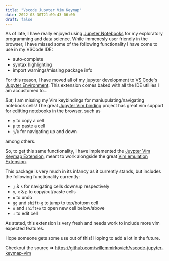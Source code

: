 ```yaml
---
title: "Vscode Jupyter Vim Keymap"
date: 2022-03-30T21:09:43-06:00
draft: false
---
```


As of late, I have really enjoyed using [Jupyter Notebooks](https://jupyter.org/)
for my exploratory programming and data science. While immenesly user friendly in the browser, I have missed some of the following functionality I have come to use in my VSCode IDE:

- auto-complete
- syntax highlighting
- import warnings/missing package info

For this reason, I have moved all of my jupyter development to 
[VS Code's Jupyter Environment](https://marketplace.visualstudio.com/items?itemName=ms-toolsai.jupyter). 
This extension comes baked with all the IDE utiliies I am 
accustomed to...

*But*, I am missing my Vim keybindings for maniupulating/navigating
notebook cells! The great [Jupyter Vim binding](https://github.com/lambdalisue/jupyter-vim-binding)
project has great vim support for editting notebooks in the browser, such as

- `y` to copy a cell
- `p` to paste a cell
- `j`/`k` for navigating up and down

among others.

So, to get this same functionality, I have implemented the 
[Juypter Vim Keymap Extension](https://marketplace.visualstudio.com/items?itemName=willemmirkovich.jupyter-vim-keymap), meant to work alongside the
great [Vim emulation Extension](https://marketplace.visualstudio.com/items?itemName=vscodevim.vim).

This package is very much in its infancy as it currently stands, but 
includes the following functionality currently:

- `j` & `k` for navigating cells down/up respectively
- `y`, `x` & `p` to copy/cut/paste cells 
- `u` to undo 
- `gg` and `shift+g` to jump to top/bottom cell
- `o` and `shift+o` to open new cell below/above
- `i` to edit cell

As stated, this extension is very fresh and needs work to include more 
vim expected features. 

Hope someone gets some use out of this! Hoping to add a lot in the future.

Checkout the source => https://github.com/willemmirkovich/vscode-jupyter-keymap-vim 